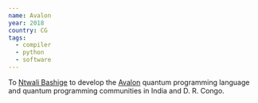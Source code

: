 ```yaml
---
name: Avalon
year: 2018
country: CG
tags:
  - compiler
  - python
  - software
---
```

To [Ntwali Bashige](https://github.com/ntwalibas) to develop the [Avalon](https://github.com/ntwalibas/unitary-proposal) quantum programming language and quantum programming communities in India and D. R. Congo.
